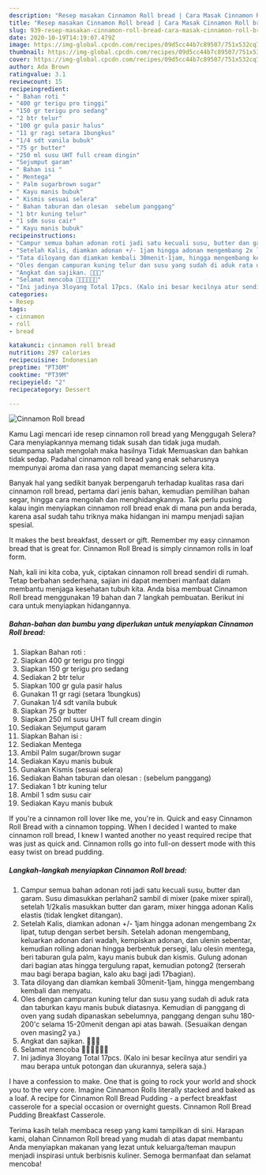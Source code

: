 ```yaml
---
description: "Resep masakan Cinnamon Roll bread | Cara Masak Cinnamon Roll bread Yang Enak Dan Mudah"
title: "Resep masakan Cinnamon Roll bread | Cara Masak Cinnamon Roll bread Yang Enak Dan Mudah"
slug: 939-resep-masakan-cinnamon-roll-bread-cara-masak-cinnamon-roll-bread-yang-enak-dan-mudah
date: 2020-10-19T14:19:07.479Z
image: https://img-global.cpcdn.com/recipes/09d5cc44b7c89507/751x532cq70/cinnamon-roll-bread-foto-resep-utama.jpg
thumbnail: https://img-global.cpcdn.com/recipes/09d5cc44b7c89507/751x532cq70/cinnamon-roll-bread-foto-resep-utama.jpg
cover: https://img-global.cpcdn.com/recipes/09d5cc44b7c89507/751x532cq70/cinnamon-roll-bread-foto-resep-utama.jpg
author: Ada Brown
ratingvalue: 3.1
reviewcount: 15
recipeingredient:
- " Bahan roti "
- "400 gr terigu pro tinggi"
- "150 gr terigu pro sedang"
- "2 btr telur"
- "100 gr gula pasir halus"
- "11 gr ragi setara 1bungkus"
- "1/4 sdt vanila bubuk"
- "75 gr butter"
- "250 ml susu UHT full cream dingin"
- "Sejumput garam"
- " Bahan isi "
- " Mentega"
- " Palm sugarbrown sugar"
- " Kayu manis bubuk"
- " Kismis sesuai selera"
- " Bahan taburan dan olesan  sebelum panggang"
- "1 btr kuning telur"
- "1 sdm susu cair"
- " Kayu manis bubuk"
recipeinstructions:
- "Campur semua bahan adonan roti jadi satu kecuali susu, butter dan garam. Susu dimasukkan perlahan2 sambil di mixer (pake mixer spiral), setelah 1/2kalis masukkan butter dan garam, mixer hingga adonan Kalis elastis (tidak lengket ditangan)."
- "Setelah Kalis, diamkan adonan +/- 1jam hingga adonan mengembang 2x lipat, tutup dengan serbet bersih. Setelah adonan mengembang, keluarkan adonan dari wadah, kempiskan adonan, dan ulenin sebentar, kemudian rolling adonan hingga berbentuk persegi, lalu olesin mentega, beri taburan gula palm, kayu manis bubuk dan kismis. Gulung adonan dari bagian atas hingga tergulung rapat, kemudian potong2 (terserah mau bagi berapa bagian, kalo aku bagi jadi 17bagian)."
- "Tata diloyang dan diamkan kembali 30menit-1jam, hingga mengembang kembali dan menyatu."
- "Oles dengan campuran kuning telur dan susu yang sudah di aduk rata dan taburkan kayu manis bubuk diatasnya. Kemudian di panggang di oven yang sudah dipanaskan sebelumnya, panggang dengan suhu 180-200&#39;c selama 15-20menit dengan api atas bawah. (Sesuaikan dengan oven masing2 ya.)"
- "Angkat dan sajikan. 🍵🍵🍵"
- "Selamat mencoba 🙏🙏🥰🥰💪💪"
- "Ini jadinya 3loyang Total 17pcs. (Kalo ini besar kecilnya atur sendiri ya mau berapa untuk potongan dan ukurannya, selera saja.)"
categories:
- Resep
tags:
- cinnamon
- roll
- bread

katakunci: cinnamon roll bread 
nutrition: 297 calories
recipecuisine: Indonesian
preptime: "PT30M"
cooktime: "PT39M"
recipeyield: "2"
recipecategory: Dessert

---
```



![Cinnamon Roll bread](https://img-global.cpcdn.com/recipes/09d5cc44b7c89507/751x532cq70/cinnamon-roll-bread-foto-resep-utama.jpg)

Kamu Lagi mencari ide resep cinnamon roll bread yang Menggugah Selera? Cara menyiapkannya memang tidak susah dan tidak juga mudah. seumpama salah mengolah maka hasilnya Tidak Memuaskan dan bahkan tidak sedap. Padahal cinnamon roll bread yang enak seharusnya mempunyai aroma dan rasa yang dapat memancing selera kita.

Banyak hal yang sedikit banyak berpengaruh terhadap kualitas rasa dari cinnamon roll bread, pertama dari jenis bahan, kemudian pemilihan bahan segar, hingga cara mengolah dan menghidangkannya. Tak perlu pusing kalau ingin menyiapkan cinnamon roll bread enak di mana pun anda berada, karena asal sudah tahu triknya maka hidangan ini mampu menjadi sajian spesial.

It makes the best breakfast, dessert or gift. Remember my easy cinnamon bread that is great for. Cinnamon Roll Bread is simply cinnamon rolls in loaf form.


Nah, kali ini kita coba, yuk, ciptakan cinnamon roll bread sendiri di rumah. Tetap berbahan sederhana, sajian ini dapat memberi manfaat dalam membantu menjaga kesehatan tubuh kita. Anda bisa membuat Cinnamon Roll bread menggunakan 19 bahan dan 7 langkah pembuatan. Berikut ini cara untuk menyiapkan hidangannya.

<!--inarticleads1-->

##### Bahan-bahan dan bumbu yang diperlukan untuk menyiapkan Cinnamon Roll bread:

1. Siapkan  Bahan roti :
1. Siapkan 400 gr terigu pro tinggi
1. Siapkan 150 gr terigu pro sedang
1. Sediakan 2 btr telur
1. Siapkan 100 gr gula pasir halus
1. Gunakan 11 gr ragi (setara 1bungkus)
1. Gunakan 1/4 sdt vanila bubuk
1. Siapkan 75 gr butter
1. Siapkan 250 ml susu UHT full cream dingin
1. Sediakan Sejumput garam
1. Siapkan  Bahan isi :
1. Sediakan  Mentega
1. Ambil  Palm sugar/brown sugar
1. Sediakan  Kayu manis bubuk
1. Gunakan  Kismis (sesuai selera)
1. Sediakan  Bahan taburan dan olesan : (sebelum panggang)
1. Sediakan 1 btr kuning telur
1. Ambil 1 sdm susu cair
1. Sediakan  Kayu manis bubuk


If you&#39;re a cinnamon roll lover like me, you&#39;re in. Quick and easy Cinnamon Roll Bread with a cinnamon topping. When I decided I wanted to make cinnamon roll bread, I knew I wanted another no yeast required recipe that was just as quick and. Cinnamon rolls go into full-on dessert mode with this easy twist on bread pudding. 

<!--inarticleads2-->

##### Langkah-langkah menyiapkan Cinnamon Roll bread:

1. Campur semua bahan adonan roti jadi satu kecuali susu, butter dan garam. Susu dimasukkan perlahan2 sambil di mixer (pake mixer spiral), setelah 1/2kalis masukkan butter dan garam, mixer hingga adonan Kalis elastis (tidak lengket ditangan).
1. Setelah Kalis, diamkan adonan +/- 1jam hingga adonan mengembang 2x lipat, tutup dengan serbet bersih. Setelah adonan mengembang, keluarkan adonan dari wadah, kempiskan adonan, dan ulenin sebentar, kemudian rolling adonan hingga berbentuk persegi, lalu olesin mentega, beri taburan gula palm, kayu manis bubuk dan kismis. Gulung adonan dari bagian atas hingga tergulung rapat, kemudian potong2 (terserah mau bagi berapa bagian, kalo aku bagi jadi 17bagian).
1. Tata diloyang dan diamkan kembali 30menit-1jam, hingga mengembang kembali dan menyatu.
1. Oles dengan campuran kuning telur dan susu yang sudah di aduk rata dan taburkan kayu manis bubuk diatasnya. Kemudian di panggang di oven yang sudah dipanaskan sebelumnya, panggang dengan suhu 180-200&#39;c selama 15-20menit dengan api atas bawah. (Sesuaikan dengan oven masing2 ya.)
1. Angkat dan sajikan. 🍵🍵🍵
1. Selamat mencoba 🙏🙏🥰🥰💪💪
1. Ini jadinya 3loyang Total 17pcs. (Kalo ini besar kecilnya atur sendiri ya mau berapa untuk potongan dan ukurannya, selera saja.)


I have a confession to make. One that is going to rock your world and shock you to the very core. Imagine Cinnamon Rolls literally stacked and baked as a loaf. A recipe for Cinnamon Roll Bread Pudding - a perfect breakfast casserole for a special occasion or overnight guests. Cinnamon Roll Bread Pudding Breakfast Casserole. 

Terima kasih telah membaca resep yang kami tampilkan di sini. Harapan kami, olahan Cinnamon Roll bread yang mudah di atas dapat membantu Anda menyiapkan makanan yang lezat untuk keluarga/teman maupun menjadi inspirasi untuk berbisnis kuliner. Semoga bermanfaat dan selamat mencoba!
